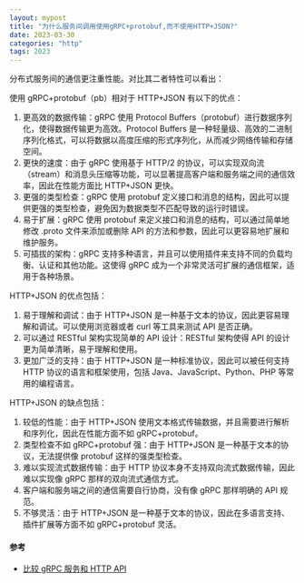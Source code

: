 ```yaml
---
layout: mypost
title: "为什么服务间调用使用gRPC+protobuf,而不使用HTTP+JSON?"
date: 2023-03-30
categories: "http"
tags: 2023
---
```


分布式服务间的通信更注重性能。对比其二者特性可以看出：

使用 gRPC+protobuf（pb）相对于 HTTP+JSON 有以下的优点：

1. 更高效的数据传输：gRPC 使用 Protocol Buffers（protobuf）进行数据序列化，使得数据传输更为高效。Protocol Buffers 是一种轻量级、高效的二进制序列化格式，可以将数据以高度压缩的形式序列化，从而减少网络传输和存储空间。
2. 更快的速度：由于 gRPC 使用基于 HTTP/2 的协议，可以实现双向流（stream）和消息头压缩等功能，可以显著提高客户端和服务端之间的通信效率，因此在性能方面比 HTTP+JSON 更快。
3. 更强的类型检查：gRPC 使用 protobuf 定义接口和消息的结构，因此可以提供更强的类型检查，避免因为数据类型不匹配导致的运行时错误。
4. 易于扩展：gRPC 使用 protobuf 来定义接口和消息的结构，可以通过简单地修改 .proto 文件来添加或删除 API 的方法和参数，因此可以更容易地扩展和维护服务。
5. 可插拔的架构：gRPC 支持多种语言，并且可以使用插件来支持不同的负载均衡、认证和其他功能。这使得 gRPC 成为一个非常灵活可扩展的通信框架，适用于各种场景。

HTTP+JSON 的优点包括：

1. 易于理解和调试：由于 HTTP+JSON 是一种基于文本的协议，因此更容易理解和调试。可以使用浏览器或者 curl 等工具来测试 API 是否正确。
2. 可以通过 RESTful 架构实现简单的 API 设计：RESTful 架构使得 API 的设计更为简单清晰，易于理解和使用。
3. 更加广泛的支持：由于 HTTP+JSON 是一种标准协议，因此可以被任何支持 HTTP 协议的语言和框架使用，包括 Java、JavaScript、Python、PHP 等常用的编程语言。

HTTP+JSON 的缺点包括：

1. 较低的性能：由于 HTTP+JSON 使用文本格式传输数据，并且需要进行解析和序列化，因此在性能方面不如 gRPC+protobuf。
2. 类型检查不如 gRPC+protobuf 强：由于 HTTP+JSON 是一种基于文本的协议，无法提供像 protobuf 这样的强类型检查。
3. 难以实现流式数据传输：由于 HTTP 协议本身不支持双向流式数据传输，因此难以实现像 gRPC 那样的双向流式通信方式。
4. 客户端和服务端之间的通信需要自行协商，没有像 gRPC 那样明确的 API 规范。
5. 不够灵活：由于 HTTP+JSON 是一种基于文本的协议，因此在多语言支持、插件扩展等方面不如 gRPC+protobuf 灵活。



#### 参考

- [比较 gRPC 服务和 HTTP API](https://learn.microsoft.com/zh-cn/aspnet/core/grpc/comparison?view=aspnetcore-6.0)
